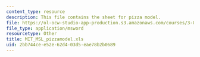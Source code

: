 ```yaml
---
content_type: resource
description: This file contains the sheet for pizza model.
file: https://ol-ocw-studio-app-production.s3.amazonaws.com/courses/3-080-economic-environmental-issues-in-materials-selection-fall-2005/2bb744cee52e62d403d5eae78b2b0689_MIT_MSL_pizzamodel.xls
file_type: application/msword
resourcetype: Other
title: MIT_MSL_pizzamodel.xls
uid: 2bb744ce-e52e-62d4-03d5-eae78b2b0689
---
```

